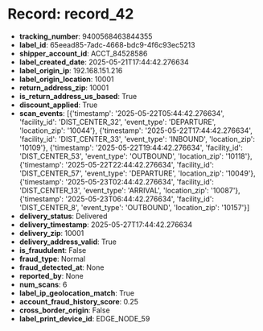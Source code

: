 # Record: record_42

- **tracking_number**: 9400568463844355
- **label_id**: 65eead85-7adc-4668-bdc9-4f6c93ec5213
- **shipper_account_id**: ACCT_84528586
- **label_created_date**: 2025-05-21T17:44:42.276634
- **label_origin_ip**: 192.168.151.216
- **label_origin_location**: 10001
- **return_address_zip**: 10001
- **is_return_address_us_based**: True
- **discount_applied**: True
- **scan_events**: [{'timestamp': '2025-05-22T05:44:42.276634', 'facility_id': 'DIST_CENTER_32', 'event_type': 'DEPARTURE', 'location_zip': '10044'}, {'timestamp': '2025-05-22T17:44:42.276634', 'facility_id': 'DIST_CENTER_33', 'event_type': 'INBOUND', 'location_zip': '10109'}, {'timestamp': '2025-05-22T19:44:42.276634', 'facility_id': 'DIST_CENTER_53', 'event_type': 'OUTBOUND', 'location_zip': '10118'}, {'timestamp': '2025-05-22T22:44:42.276634', 'facility_id': 'DIST_CENTER_57', 'event_type': 'DEPARTURE', 'location_zip': '10049'}, {'timestamp': '2025-05-23T02:44:42.276634', 'facility_id': 'DIST_CENTER_13', 'event_type': 'ARRIVAL', 'location_zip': '10087'}, {'timestamp': '2025-05-23T06:44:42.276634', 'facility_id': 'DIST_CENTER_8', 'event_type': 'OUTBOUND', 'location_zip': '10157'}]
- **delivery_status**: Delivered
- **delivery_timestamp**: 2025-05-27T17:44:42.276634
- **delivery_zip**: 10001
- **delivery_address_valid**: True
- **is_fraudulent**: False
- **fraud_type**: Normal
- **fraud_detected_at**: None
- **reported_by**: None
- **num_scans**: 6
- **label_ip_geolocation_match**: True
- **account_fraud_history_score**: 0.25
- **cross_border_origin**: False
- **label_print_device_id**: EDGE_NODE_59